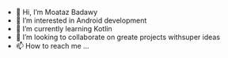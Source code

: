 - 👋 Hi, I’m Moataz Badawy
- 👀 I’m interested in Android development
- 🌱 I’m currently learning Kotlin
- 💞️ I’m looking to collaborate on greate projects withsuper ideas
- 📫 How to reach me ...

<!---
MoatazBadawy/MoatazBadawy is a ✨ special ✨ repository because its `README.md` (this file) appears on your GitHub profile.
You can click the Preview link to take a look at your changes.
--->
